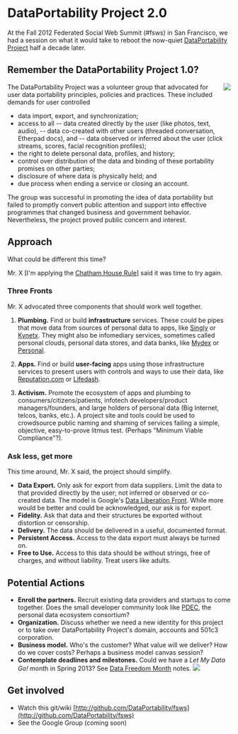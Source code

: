 # DataPortability Project 2.0

At the Fall 2012 Federated Social Web Summit (#fsws) in San Francisco, we had a session on what it would take to reboot the now-quiet [DataPortability Project](http://dataportability.org) half a decade later. 

## Remember the DataPortability Project 1.0? 
<img src="https://farm9.staticflickr.com/8062/8284800637_fd8a92034b_o_d.jpg" style="float:right; margin:0 0 1em 1em;">The DataPortability Project was a volunteer group that advocated for user data portability principles, policies and practices. These included demands for user controlled 
- data import, export, and synchronization; 
- access to all 
-- data created directly by the user (like photos, text, audio), 
-- data co-created with other users (threaded conversation, Etherpad docs), and 
-- data observed or inferred about the user (click streams, scores, facial recognition profiles); 
- the right to delete personal data, profiles, and history; 
- control over distribution of the data and binding of these portability promises on other parties; 
- disclosure of where data is physically held; and 
- due process when ending a service or closing an account. 

The group was successful in promoting the idea of data portability but failed to promptly convert public attention and support into effective programmes that changed business and government behavior. Nevertheless, the project proved public concern and interest.  

## Approach
What could be different this time? 

Mr. X \[I'm applying the [Chatham House Rule](https://en.wikipedia.org/wiki/Chatham_House_Rule "participants are free to use the information received, but neither the identity nor the affiliation of the speakers, nor that of any other participant, may be revealed.")] said it was time to try again. 

### Three Fronts
Mr. X advocated three components that should work well together.  

1. **Plumbing.** Find or build **infrastructure** services. These could be pipes that move data from sources of personal data to apps, like [Singly](http://singly.com/) or [Kynetx](http://kynetx.com). They might also be infomediary services, sometimes called personal clouds, personal data stores, and data banks, like [Mydex](http://mydex.org) or [Personal](http://personal.com).

2. **Apps.** Find or build **user-facing** apps using those infrastructure services to present users with controls and ways to use their data, like [Reputation.com](http://reputation.com) or [Lifedash](https://www.lifedash.com/). 

3. **Activism.** Promote the ecosystem of apps and plumbing to consumers/citizens/patients, infotech developers/product managers/founders, and large holders of personal data (Big Internet, telcos, banks, etc.). A project site and tools could be used to crowdsource public naming and shaming of services failing a simple, objective, easy-to-prove litmus test. (Perhaps "Minimum Viable Compliance"?).

### Ask less, get more
This time around, Mr. X said, the project should simplify. 

* **Data Export.** Only ask for export from data suppliers. Limit the data to that provided directly by the user; not inferred or observed or co-created data. The model is Google's [Data Liberation Front](http://www.dataliberation.org). While more would be better and could be acknowledged, our ask is for export. 
* **Fidelity.** Ask that data and their structures be exported without distortion or censorship.
* **Delivery.** The data should be delivered in a useful, documented format. 
* **Persistent Access.** Access to the data export must always be turned on. 
* **Free to Use.** Access to this data should be without strings, free of charges, and without liability. Treat users like adults.

## Potential Actions
* **Enroll the partners.** Recruit existing data providers and startups to come together. Does the small developer community look like [PDEC](http://pde.cc), the personal data ecosystem consortium? 
* **Organization.** Discuss whether we need a new identity for this project or to take over DataPortability Project's domain, accounts and 501c3 corporation.
* **Business model.** Who's the customer? What value will we deliver? How do we cover costs? Perhaps a business model canvas session? 
* **Contemplate deadlines and milestones.** Could we have a _Let My Data Go!_ month in Spring 2013? See [Data Freedom Month](https://github.com/DataPortability/fsws/wiki/Data-Freedom-month) notes. <img src="https://farm9.staticflickr.com/8351/8284762601_bcb9bc0d84_o_d.jpg">

## Get involved
- Watch this git/wiki [http://github.com/DataPortability/fsws](http://github.com/DataPortability/fsws)
- See the Google Group (coming soon)


